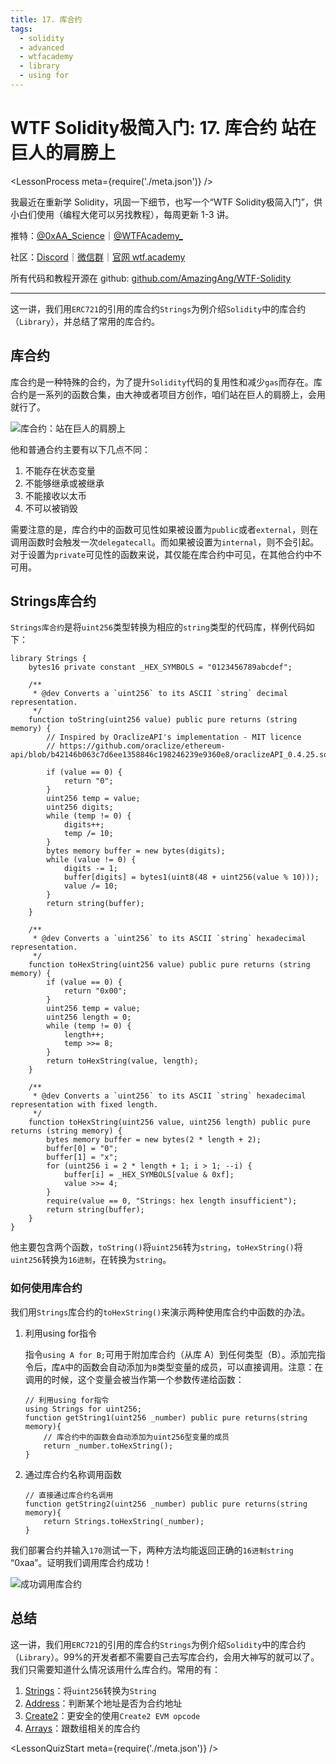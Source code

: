 ```yaml
---
title: 17. 库合约
tags:
  - solidity
  - advanced
  - wtfacademy
  - library
  - using for
---
```


# WTF Solidity极简入门: 17. 库合约 站在巨人的肩膀上

<LessonProcess meta={require('./meta.json')} />

我最近在重新学 Solidity，巩固一下细节，也写一个“WTF Solidity极简入门”，供小白们使用（编程大佬可以另找教程），每周更新 1-3 讲。

推特：[@0xAA_Science](https://twitter.com/0xAA_Science)｜[@WTFAcademy_](https://twitter.com/WTFAcademy_)

社区：[Discord](https://discord.gg/5akcruXrsk)｜[微信群](https://docs.google.com/forms/d/e/1FAIpQLSe4KGT8Sh6sJ7hedQRuIYirOoZK_85miz3dw7vA1-YjodgJ-A/viewform?usp=sf_link)｜[官网 wtf.academy](https://wtf.academy)

所有代码和教程开源在 github: [github.com/AmazingAng/WTF-Solidity](https://github.com/AmazingAng/WTF-Solidity)

---
这一讲，我们用`ERC721`的引用的库合约`Strings`为例介绍`Solidity`中的库合约（`Library`），并总结了常用的库合约。

## 库合约

库合约是一种特殊的合约，为了提升`Solidity`代码的复用性和减少`gas`而存在。库合约是一系列的函数合集，由大神或者项目方创作，咱们站在巨人的肩膀上，会用就行了。

![库合约：站在巨人的肩膀上](https://images.mirror-media.xyz/publication-images/HJC0UjkALdrL8a2BmAE2J.jpeg?height=300&width=388)

他和普通合约主要有以下几点不同：

1. 不能存在状态变量
2. 不能够继承或被继承
3. 不能接收以太币
4. 不可以被销毁

需要注意的是，库合约中的函数可见性如果被设置为`public`或者`external`，则在调用函数时会触发一次`delegatecall`。而如果被设置为`internal`，则不会引起。对于设置为`private`可见性的函数来说，其仅能在库合约中可见，在其他合约中不可用。


## Strings库合约

`Strings库合约`是将`uint256`类型转换为相应的`string`类型的代码库，样例代码如下：

```solidity
library Strings {
    bytes16 private constant _HEX_SYMBOLS = "0123456789abcdef";

    /**
     * @dev Converts a `uint256` to its ASCII `string` decimal representation.
     */
    function toString(uint256 value) public pure returns (string memory) {
        // Inspired by OraclizeAPI's implementation - MIT licence
        // https://github.com/oraclize/ethereum-api/blob/b42146b063c7d6ee1358846c198246239e9360e8/oraclizeAPI_0.4.25.sol

        if (value == 0) {
            return "0";
        }
        uint256 temp = value;
        uint256 digits;
        while (temp != 0) {
            digits++;
            temp /= 10;
        }
        bytes memory buffer = new bytes(digits);
        while (value != 0) {
            digits -= 1;
            buffer[digits] = bytes1(uint8(48 + uint256(value % 10)));
            value /= 10;
        }
        return string(buffer);
    }

    /**
     * @dev Converts a `uint256` to its ASCII `string` hexadecimal representation.
     */
    function toHexString(uint256 value) public pure returns (string memory) {
        if (value == 0) {
            return "0x00";
        }
        uint256 temp = value;
        uint256 length = 0;
        while (temp != 0) {
            length++;
            temp >>= 8;
        }
        return toHexString(value, length);
    }

    /**
     * @dev Converts a `uint256` to its ASCII `string` hexadecimal representation with fixed length.
     */
    function toHexString(uint256 value, uint256 length) public pure returns (string memory) {
        bytes memory buffer = new bytes(2 * length + 2);
        buffer[0] = "0";
        buffer[1] = "x";
        for (uint256 i = 2 * length + 1; i > 1; --i) {
            buffer[i] = _HEX_SYMBOLS[value & 0xf];
            value >>= 4;
        }
        require(value == 0, "Strings: hex length insufficient");
        return string(buffer);
    }
}
```

他主要包含两个函数，`toString()`将`uint256`转为`string`，`toHexString()`将`uint256`转换为`16进制`，在转换为`string`。

### 如何使用库合约

我们用`Strings`库合约的`toHexString()`来演示两种使用库合约中函数的办法。

1. 利用using for指令

    指令`using A for B;`可用于附加库合约（从库 A）到任何类型（B）。添加完指令后，库`A`中的函数会自动添加为`B`类型变量的成员，可以直接调用。注意：在调用的时候，这个变量会被当作第一个参数传递给函数：

    ```solidity
    // 利用using for指令
    using Strings for uint256;
    function getString1(uint256 _number) public pure returns(string memory){
        // 库合约中的函数会自动添加为uint256型变量的成员
        return _number.toHexString();
    }
    ```

2. 通过库合约名称调用函数

    ```solidity
    // 直接通过库合约名调用
    function getString2(uint256 _number) public pure returns(string memory){
        return Strings.toHexString(_number);
    }
    ```

我们部署合约并输入`170`测试一下，两种方法均能返回正确的`16进制string` “0xaa”。证明我们调用库合约成功！

![成功调用库合约](https://images.mirror-media.xyz/publication-images/bzB_JDC9f5VWHRjsjQyQa.png?height=750&width=580)

## 总结

这一讲，我们用`ERC721`的引用的库合约`Strings`为例介绍`Solidity`中的库合约（`Library`）。99%的开发者都不需要自己去写库合约，会用大神写的就可以了。我们只需要知道什么情况该用什么库合约。常用的有：

1. [Strings](https://github.com/OpenZeppelin/openzeppelin-contracts/blob/4a9cc8b4918ef3736229a5cc5a310bdc17bf759f/contracts/utils/Strings.sol)：将`uint256`转换为`String`
2. [Address](https://github.com/OpenZeppelin/openzeppelin-contracts/blob/4a9cc8b4918ef3736229a5cc5a310bdc17bf759f/contracts/utils/Address.sol)：判断某个地址是否为合约地址
3. [Create2](https://github.com/OpenZeppelin/openzeppelin-contracts/blob/4a9cc8b4918ef3736229a5cc5a310bdc17bf759f/contracts/utils/Create2.sol)：更安全的使用`Create2 EVM opcode`
4. [Arrays](https://github.com/OpenZeppelin/openzeppelin-contracts/blob/4a9cc8b4918ef3736229a5cc5a310bdc17bf759f/contracts/utils/Arrays.sol)：跟数组相关的库合约

<LessonQuizStart meta={require('./meta.json')} />
